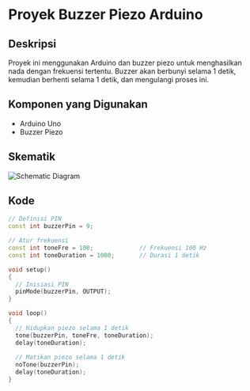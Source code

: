 # Proyek Buzzer Piezo Arduino

## Deskripsi
Proyek ini menggunakan Arduino dan buzzer piezo untuk menghasilkan nada dengan frekuensi tertentu. Buzzer akan berbunyi selama 1 detik, kemudian berhenti selama 1 detik, dan mengulangi proses ini.

## Komponen yang Digunakan
- Arduino Uno
- Buzzer Piezo

## Skematik
![Schematic Diagram](link-ke-gambar-schematic)  <!-- Jika ada gambar skematik dari Tinkercad -->

## Kode
```cpp
// Definisi PIN
const int buzzerPin = 9;

// Atur frekuensi
const int toneFre = 100;             // Frekuensi 100 Hz
const int toneDuration = 1000;       // Durasi 1 detik

void setup()
{
  // Inisiasi PIN
  pinMode(buzzerPin, OUTPUT);
}

void loop()
{
  // Hidupkan piezo selama 1 detik
  tone(buzzerPin, toneFre, toneDuration);
  delay(toneDuration);
  
  // Matikan piezo selama 1 detik
  noTone(buzzerPin);
  delay(toneDuration);
}
